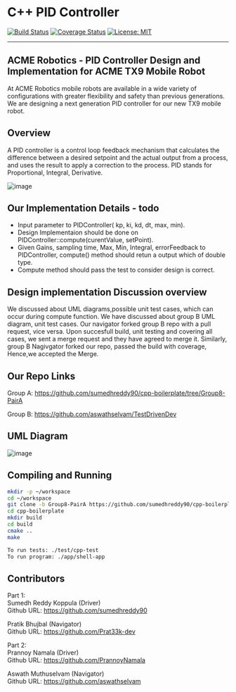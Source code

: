 # C++ PID Controller
[![Build Status](https://app.travis-ci.com/sumedhreddy90/cpp-boilerplate.svg?branch=Group8-PairA)](https://app.travis-ci.com/sumedhreddy90/cpp-boilerplate)
[![Coverage Status](https://coveralls.io/repos/github/sumedhreddy90/cpp-boilerplate/badge.svg?branch=Group8-PairA)](https://coveralls.io/github/sumedhreddy90/cpp-boilerplate?branch=Group8-PairA)
[![License: MIT](https://img.shields.io/badge/License-MIT-blue.svg)](https://opensource.org/licenses/MIT)

---
## ACME Robotics - PID Controller Design and Implementation for ACME TX9 Mobile Robot

At ACME Robotics mobile robots are available in a wide variety of configurations with greater flexibility and safety than previous generations. We are designing a next generation PID controller for our new TX9 mobile robot.

## Overview
A PID controller is a control loop feedback mechanism that calculates the difference between a desired setpoint and the actual output from a process, and uses the result to apply a correction to the process. PID stands for Proportional, Integral, Derivative.

![image](https://user-images.githubusercontent.com/24978535/135656765-ca36cfe9-07fd-474a-9798-93efe46e4845.png)

## Our Implementation Details - todo
- Input parameter to PIDController( kp, ki, kd, dt, max, min).
- Design Implementaion should be done on PIDController::compute(curentValue, setPoint).
- Given Gains, sampling time, Max, Min, Integral, errorFeedback to PIDController, compute() method should retun a output which of double type.
- Compute method should pass the test to consider design is correct.

## Design implementation Discussion overview

We discussed about UML diagrams,possible unit test cases, which can occur during compute function. We have discussed about group B UML diagram, unit test cases. Our navigator forked group B repo with a pull request, vice versa. Upon succesfull build, unit testing and covering all cases, we sent a merge request and they have agreed to merge it. Similarly, group B Nagivgator forked our repo, passed the build with coverage, Hence,we accepted the Merge.

## Our Repo Links

Group A: https://github.com/sumedhreddy90/cpp-boilerplate/tree/Group8-PairA

Group B: https://github.com/aswathselvam/TestDrivenDev

## UML Diagram

![image](https://user-images.githubusercontent.com/24978535/135701907-ead1b202-83d6-4bdb-909f-685462d6491e.png)

## Compiling and Running
``` bash
mkdir -p ~/workspace
cd ~/workspace
git clone -b Group8-PairA https://github.com/sumedhreddy90/cpp-boilerplate.git
cd cpp-boilerplate
mkdir build
cd build
cmake ..
make

To run tests: ./test/cpp-test
To run program: ./app/shell-app
```
## Contributors

Part 1:  
Sumedh Reddy Koppula (Driver)   
Github URL: https://github.com/sumedhreddy90

Pratik Bhujbal (Navigator)  
Github URL: https://github.com/Prat33k-dev

Part 2:    
Prannoy Namala (Driver)    
Github URL: https://github.com/PrannoyNamala    

Aswath Muthuselvam (Navigator)    
Github URL: https://github.com/aswathselvam
